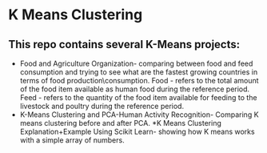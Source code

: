 # K Means Clustering

## This repo contains several K-Means projects:
* Food and Agriculture Organization- comparing between food and feed consumption and trying to see what are the fastest growing countries in terms of food production\consumption.
Food - refers to the total amount of the food item available as human food during the reference period.  
Feed - refers to the quantity of the food item available for feeding to the livestock and poultry during the reference period.  
* K-Means Clustering and PCA-Human Activity Recognition- Comparing K means clustering before and after PCA.
*K Means Clustering Explanation+Example Using Scikit Learn- showing how K means works with a simple array of numbers. 
